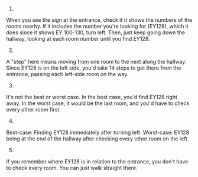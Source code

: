 1.
When you see the sign at the entrance, check if it shows the numbers of the rooms nearby. If it includes the number you're looking for (EY128), which it does since it shows EY 100-130, turn left. Then, just keep going down the hallway, looking at each room number until you find EY128.

2.
A "step" here means moving from one room to the next along the hallway. Since EY128 is on the left side, you'd take 14 steps to get there from the entrance, passing each left-side room on the way.

3.
It's not the best or worst case. In the best case, you'd find EY128 right away. In the worst case, it would be the last room, and you'd have to check every other room first.

4.
Best-case: Finding EY128 immediately after turning left.
Worst-case: EY128 being at the end of the hallway after checking every other room on the left.

5.
If you remember where EY128 is in relation to the entrance, you don't have to check every room. You can just walk straight there.